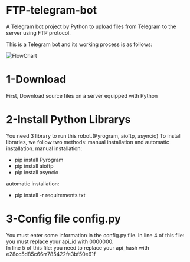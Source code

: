 # FTP-telegram-bot
A Telegram bot project by Python to upload files from Telegram to the server using FTP protocol.

This is a Telegram bot and its working process is as follows:

![FlowChart](https://user-images.githubusercontent.com/112679395/212622979-a5846d0a-5df1-4dc5-ba30-9f0854527aa5.png)

# 1-Download
First, Download source files on a server equipped with Python

# 2-Install Python Librarys
You need 3 library to run this robot.(Pyrogram, aioftp, asyncio)
To install libraries, we follow two methods: manual installation and automatic installation.
manual installation:
* pip install Pyrogram
* pip install aioftp
* pip install asyncio

automatic installation:
* pip install -r requirements.txt

# 3-Config file config.py
You must enter some information in the config.py file.
In line 4 of this file: you must replace your api_id with 0000000.<br/>
In line 5 of this file: you need to replace your api_hash with e28cc5d85c66rr785422fe3bf50e61f
